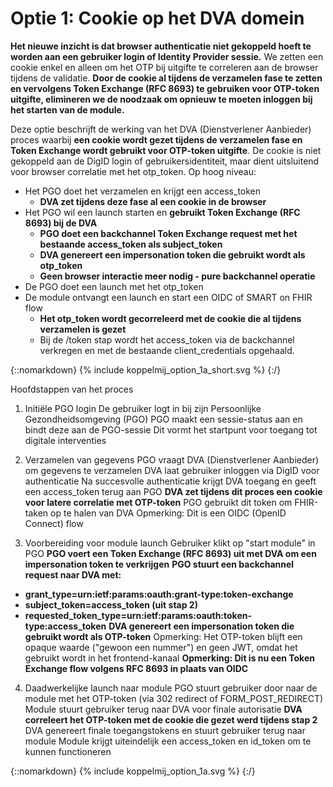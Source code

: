 # Optie 1: Cookie op het DVA domein

**Het nieuwe inzicht is dat browser authenticatie niet gekoppeld hoeft te worden aan een gebruiker login of Identity Provider sessie.** We zetten een cookie enkel en alleen om het OTP bij uitgifte te correleren aan de browser tijdens de validatie. **Door de cookie al tijdens de verzamelen fase te zetten en vervolgens Token Exchange (RFC 8693) te gebruiken voor OTP-token uitgifte, elimineren we de noodzaak om opnieuw te moeten inloggen bij het starten van de module.**

Deze optie beschrijft de werking van het DVA (Dienstverlener Aanbieder) proces waarbij **een cookie wordt gezet tijdens de verzamelen fase en Token Exchange wordt gebruikt voor OTP-token uitgifte**. De cookie is niet gekoppeld aan de DigID login of gebruikersidentiteit, maar dient uitsluitend voor browser correlatie met het otp_token. Op hoog niveau:

* Het PGO doet het verzamelen en krijgt een access_token
  * **DVA zet tijdens deze fase al een cookie in de browser**
* Het PGO wil een launch starten en **gebruikt Token Exchange (RFC 8693) bij de DVA**
  * **PGO doet een backchannel Token Exchange request met het bestaande access_token als subject_token**
  * **DVA genereert een impersonation token die gebruikt wordt als otp_token**
  * **Geen browser interactie meer nodig - pure backchannel operatie**
* De PGO doet een launch met het otp_token
* De module ontvangt een launch en start een OIDC of SMART on FHIR flow
  * **Het otp_token wordt gecorreleerd met de cookie die al tijdens verzamelen is gezet**
  * Bij de /token stap wordt het access_token via de backchannel verkregen en met de bestaande client_credentials opgehaald.

{::nomarkdown}
{% include koppelmij_option_1a_short.svg %}
{:/}


Hoofdstappen van het proces
1. Initiële PGO login
   De gebruiker logt in bij zijn Persoonlijke Gezondheidsomgeving (PGO)
   PGO maakt een sessie-status aan en bindt deze aan de PGO-sessie
   Dit vormt het startpunt voor toegang tot digitale interventies

2. Verzamelen van gegevens
   PGO vraagt DVA (Dienstverlener Aanbieder) om gegevens te verzamelen
   DVA laat gebruiker inloggen via DigID voor authenticatie
   Na succesvolle authenticatie krijgt DVA toegang en geeft een access_token terug aan PGO
   **DVA zet tijdens dit proces een cookie voor latere correlatie met OTP-token**
   PGO gebruikt dit token om FHIR-taken op te halen van DVA
   Opmerking: Dit is een OIDC (OpenID Connect) flow

3. Voorbereiding voor module launch
   Gebruiker klikt op "start module" in PGO
   **PGO voert een Token Exchange (RFC 8693) uit met DVA om een impersonation token te verkrijgen**
   **PGO stuurt een backchannel request naar DVA met:**
- **grant_type=urn:ietf:params:oauth:grant-type:token-exchange**
- **subject_token=access_token (uit stap 2)**
- **requested_token_type=urn:ietf:params:oauth:token-type:access_token**
  **DVA genereert een impersonation token die gebruikt wordt als OTP-token**
  Opmerking: Het OTP-token blijft een opaque waarde ("gewoon een nummer") en geen JWT, omdat het gebruikt wordt in het frontend-kanaal
  **Opmerking: Dit is nu een Token Exchange flow volgens RFC 8693 in plaats van OIDC**

4. Daadwerkelijke launch naar module
   PGO stuurt gebruiker door naar de module met het OTP-token (via 302 redirect of FORM_POST_REDIRECT)
   Module stuurt gebruiker terug naar DVA voor finale autorisatie
   **DVA correleert het OTP-token met de cookie die gezet werd tijdens stap 2**
   DVA genereert finale toegangstokens en stuurt gebruiker terug naar module
   Module krijgt uiteindelijk een access_token en id_token om te kunnen functioneren

{::nomarkdown}
{% include koppelmij_option_1a.svg %}
{:/}
